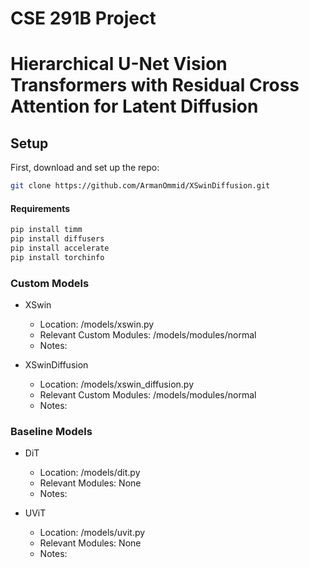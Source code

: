 # CSE 291B Project
# Hierarchical U-Net Vision Transformers with Residual Cross Attention for Latent Diffusion

## Setup

First, download and set up the repo:

```bash
git clone https://github.com/ArmanOmmid/XSwinDiffusion.git
```

#### Requirements
```bash
pip install timm
pip install diffusers
pip install accelerate
pip install torchinfo
```

### Custom Models
- XSwin
  - Location: /models/xswin.py
  - Relevant Custom Modules: /models/modules/normal
  - Notes: 

- XSwinDiffusion
  - Location: /models/xswin_diffusion.py
  - Relevant Custom Modules: /models/modules/normal
  - Notes: 

### Baseline Models
- DiT
  - Location: /models/dit.py
  - Relevant Modules: None
  - Notes: 

- UViT
  - Location: /models/uvit.py
  - Relevant Modules: None
  - Notes: 

